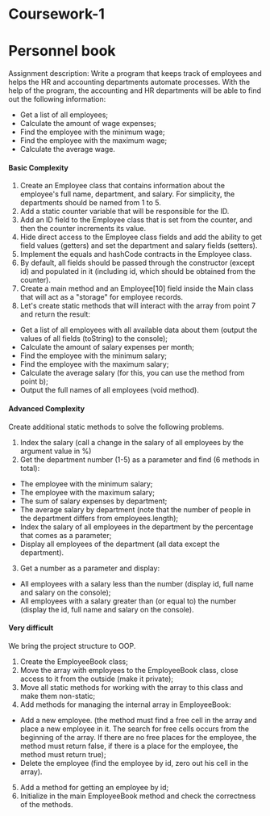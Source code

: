 # Coursework-1
# Personnel book
Assignment description:
Write a program that keeps track of employees and helps the HR and accounting departments automate processes.
With the help of the program, the accounting and HR departments will be able to find out the following information:
- Get a list of all employees;
- Calculate the amount of wage expenses;
- Find the employee with the minimum wage;
- Find the employee with the maximum wage;
- Calculate the average wage.

#### Basic Complexity
1. Create an Employee class that contains information about the employee's full name, department, and salary. For simplicity, the departments should be named from 1 to 5.
2. Add a static counter variable that will be responsible for the ID.
3. Add an ID field to the Employee class that is set from the counter, and then the counter increments its value.
4. Hide direct access to the Employee class fields and add the ability to get field values ​​(getters) and set the department and salary fields (setters).
5. Implement the equals and hashCode contracts in the Employee class.
6. By default, all fields should be passed through the constructor (except id) and populated in it (including id, which should be obtained from the counter).
7. Create a main method and an Employee[10] field inside the Main class that will act as a "storage" for employee records.
8. Let's create static methods that will interact with the array from point 7 and return the result:
- Get a list of all employees with all available data about them (output the values ​​of all fields (toString) to the console);
- Calculate the amount of salary expenses per month;
- Find the employee with the minimum salary;
- Find the employee with the maximum salary;
- Calculate the average salary (for this, you can use the method from point b);
- Output the full names of all employees (void method).

#### Advanced Complexity
Create additional static methods to solve the following problems.
1. Index the salary (call a change in the salary of all employees by the argument value in %)
2. Get the department number (1-5) as a parameter and find (6 methods in total):
- The employee with the minimum salary;
- The employee with the maximum salary;
- The sum of salary expenses by department;
- The average salary by department (note that the number of people in the department differs from employees.length);
- Index the salary of all employees in the department by the percentage that comes as a parameter;
- Display all employees of the department (all data except the department).
3. Get a number as a parameter and display:
- All employees with a salary less than the number (display id, full name and salary on the console);
- All employees with a salary greater than (or equal to) the number (display the id, full name and salary on the console).

#### Very difficult
We bring the project structure to OOP.
1. Create the EmployeeBook class;
2. Move the array with employees to the EmployeeBook class, close access to it from the outside (make it private);
3. Move all static methods for working with the array to this class and make them non-static;
4. Add methods for managing the internal array in EmployeeBook:
- Add a new employee. (the method must find a free cell in the array and place a new employee in it. The search for free cells occurs from the beginning of the array. If there are no free places for the employee, the method must return false, if there is a place for the employee, the method must return true);
- Delete the employee (find the employee by id, zero out his cell in the array).
5. Add a method for getting an employee by id;
6. Initialize in the main EmployeeBook method and check the correctness of the methods.
